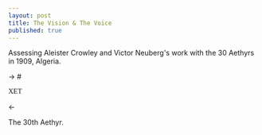 ```yaml
---
layout: post
title: The Vision & The Voice
published: true
---
```


Assessing Aleister Crowley and Victor Neuberg's work with the 30 Aethyrs in 1909, Algeria.

-> #<p style="font-family: Enochian Writing">XET</p><-

The 30th Aethyr.
